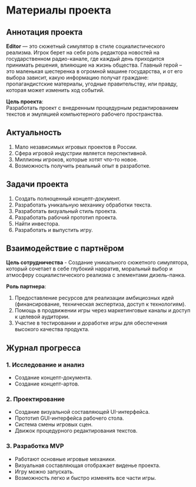 # Материалы проекта  
## Аннотация проекта  

**Editor** — это сюжетный симулятор в стиле социалистического реализма. Игрок берет на себя роль редактора новостей на государственном радио-канале, где каждый день приходится принимать решения, влияющие на жизнь общества. Главный герой – это маленькая шестеренка в огромной машине государства, и от его выбора зависит, какую информацию получат граждане: пропагандистские материалы, угодные правительству, или правду, которая может изменить ход событий.  

**Цель проекта**:  
Разработать проект с внедренным процедурным редактированием текстов и эмуляцией компьютерного рабочего пространства.

## Актуальность  
1. Мало независимых игровых проектов в России.
2. Сфера игровой индустрии является перспективной.
3. Миллионы игроков, которые хотят что-то новое.
4. Возможность получить реальный опыт в разработке.

## Задачи проекта  
1. Создать полноценный концепт-документ.
2. Разработать уникальную механику обработки текста.
3. Разработать визуальный стиль проекта.
4. Разработать рабочий прототип проекта.
5. Найти инвестора.
6. Разработать и выпустить игру.

## Взаимодействие с партнёром
**Цель сотрудничества** - Создание уникального сюжетного симулятора, который сочетает в себе глубокий нарратив, моральный выбор и атмосферу социалистического реализма с элементами дизель-панка.

**Роль партнера**:
1. Предоставление ресурсов для реализации амбициозных идей (финансирование, техническая экспертиза, доступ к технологиям).
2. Помощь в продвижении игры через маркетинговые каналы и доступ к целевой аудитории.
3. Участие в тестировании и доработке игры для обеспечения высокого качества продукта.

## Журнал прогресса  
### 1. Исследование и анализ  
- Создание концепт-документа.
- Создание концепт-артов.

### 2. Проектирование
- Создание визуальной составляющей UI-интерфейса.
- Прототип GUI-интерфейса рабочего стола.
- Система смены игровых сцен.
- Движок процедурного редактирования текстов.

### 3. Разработка MVP
- Работают основные игровые механики.
- Визуальная составляющая отображает виденье проекта.
- Игру можно запускать.
- Возможность легко и быстро изменять все части игры.